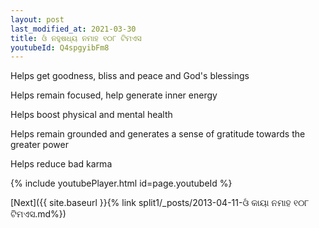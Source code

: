 ```yaml
---
layout: post
last_modified_at: 2021-03-30
title: ଓଁ ନହୁଷଧ୍ୟ ନମାହ ୧୦୮ ଟିମଏସ
youtubeId: Q4spgyibFm8
---
```

 
 
Helps get goodness, bliss and peace and God's blessings
 
Helps remain focused, help generate inner energy 
 
Helps boost physical and mental health 
 
Helps remain grounded and generates a sense of gratitude towards the greater power 
 
Helps reduce bad karma
 
 
 
 


{% include youtubePlayer.html id=page.youtubeId %}
 
[Next]({{ site.baseurl }}{% link  split1/_posts/2013-04-11-ଓଁ କାୟା ନମାହ  ୧୦୮ ଟିମଏସ.md%})
 
